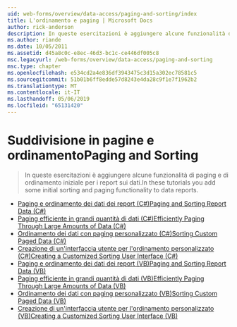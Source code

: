 ```yaml
---
uid: web-forms/overview/data-access/paging-and-sorting/index
title: L'ordinamento e paging | Microsoft Docs
author: rick-anderson
description: In queste esercitazioni è aggiungere alcune funzionalità di paging e di ordinamento iniziale per i report sui dati.
ms.author: riande
ms.date: 10/05/2011
ms.assetid: d45a8c0c-e8ec-46d3-bc1c-ce446df005c8
msc.legacyurl: /web-forms/overview/data-access/paging-and-sorting
msc.type: chapter
ms.openlocfilehash: e534cd2a4e836df3943475c3d15a302ec78581c5
ms.sourcegitcommit: 51b01b6ff8edde57d8243e4da28c9f1e7f1962b2
ms.translationtype: MT
ms.contentlocale: it-IT
ms.lasthandoff: 05/06/2019
ms.locfileid: "65131420"
---
```

# <a name="paging-and-sorting"></a><span data-ttu-id="a1abf-103">Suddivisione in pagine e ordinamento</span><span class="sxs-lookup"><span data-stu-id="a1abf-103">Paging and Sorting</span></span>

> <span data-ttu-id="a1abf-104">In queste esercitazioni è aggiungere alcune funzionalità di paging e di ordinamento iniziale per i report sui dati.</span><span class="sxs-lookup"><span data-stu-id="a1abf-104">In these tutorials you add some initial sorting and paging functionality to data reports.</span></span>

- [<span data-ttu-id="a1abf-105">Paging e ordinamento dei dati dei report (C#)</span><span class="sxs-lookup"><span data-stu-id="a1abf-105">Paging and Sorting Report Data (C#)</span></span>](paging-and-sorting-report-data-cs.md)
- [<span data-ttu-id="a1abf-106">Paging efficiente in grandi quantità di dati (C#)</span><span class="sxs-lookup"><span data-stu-id="a1abf-106">Efficiently Paging Through Large Amounts of Data (C#)</span></span>](efficiently-paging-through-large-amounts-of-data-cs.md)
- [<span data-ttu-id="a1abf-107">Ordinamento dei dati con paging personalizzato (C#)</span><span class="sxs-lookup"><span data-stu-id="a1abf-107">Sorting Custom Paged Data (C#)</span></span>](sorting-custom-paged-data-cs.md)
- [<span data-ttu-id="a1abf-108">Creazione di un'interfaccia utente per l'ordinamento personalizzato (C#)</span><span class="sxs-lookup"><span data-stu-id="a1abf-108">Creating a Customized Sorting User Interface (C#)</span></span>](creating-a-customized-sorting-user-interface-cs.md)
- [<span data-ttu-id="a1abf-109">Paging e ordinamento dei dati dei report (VB)</span><span class="sxs-lookup"><span data-stu-id="a1abf-109">Paging and Sorting Report Data (VB)</span></span>](paging-and-sorting-report-data-vb.md)
- [<span data-ttu-id="a1abf-110">Paging efficiente in grandi quantità di dati (VB)</span><span class="sxs-lookup"><span data-stu-id="a1abf-110">Efficiently Paging Through Large Amounts of Data (VB)</span></span>](efficiently-paging-through-large-amounts-of-data-vb.md)
- [<span data-ttu-id="a1abf-111">Ordinamento dei dati con paging personalizzato (VB)</span><span class="sxs-lookup"><span data-stu-id="a1abf-111">Sorting Custom Paged Data (VB)</span></span>](sorting-custom-paged-data-vb.md)
- [<span data-ttu-id="a1abf-112">Creazione di un'interfaccia utente per l'ordinamento personalizzato (VB)</span><span class="sxs-lookup"><span data-stu-id="a1abf-112">Creating a Customized Sorting User Interface (VB)</span></span>](creating-a-customized-sorting-user-interface-vb.md)
